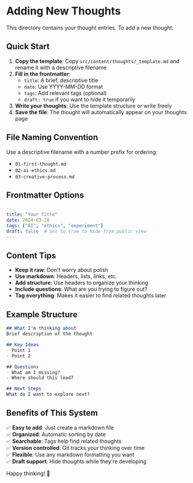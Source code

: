 # Adding New Thoughts

This directory contains your thought entries. To add a new thought:

## Quick Start

1. **Copy the template**: Copy `src/content/thoughts/_template.md` and rename it with a descriptive filename
2. **Fill in the frontmatter**:
   - `title`: A brief, descriptive title
   - `date`: Use YYYY-MM-DD format
   - `tags`: Add relevant tags (optional)
   - `draft: true` if you want to hide it temporarily
3. **Write your thoughts**: Use the template structure or write freely
4. **Save the file**: The thought will automatically appear on your thoughts page

## File Naming Convention

Use a descriptive filename with a number prefix for ordering:
- `01-first-thought.md`
- `02-ai-ethics.md`
- `03-creative-process.md`

## Frontmatter Options

```yaml
---
title: "Your Title"
date: 2024-03-18
tags: ["AI", "ethics", "experiment"]
draft: false  # Set to true to hide from public view
---
```

## Content Tips

- **Keep it raw**: Don't worry about polish
- **Use markdown**: Headers, lists, links, etc.
- **Add structure**: Use headers to organize your thinking
- **Include questions**: What are you trying to figure out?
- **Tag everything**: Makes it easier to find related thoughts later

## Example Structure

```markdown
## What I'm thinking about
Brief description of the thought

## Key Ideas
- Point 1
- Point 2

## Questions
- What am I missing?
- Where should this lead?

## Next Steps
What do I want to explore next?
```

## Benefits of This System

✅ **Easy to add**: Just create a markdown file  
✅ **Organized**: Automatic sorting by date  
✅ **Searchable**: Tags help find related thoughts  
✅ **Version controlled**: Git tracks your thinking over time  
✅ **Flexible**: Use any markdown formatting you want  
✅ **Draft support**: Hide thoughts while they're developing  

Happy thinking! 🧠
